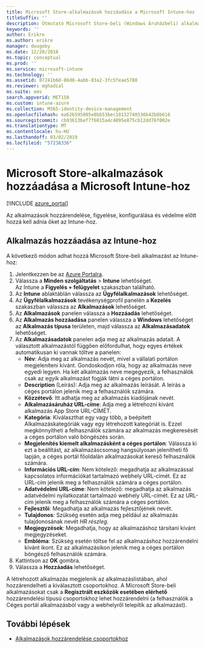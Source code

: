 ```yaml
---
title: Microsoft Store-alkalmazások hozzáadása a Microsoft Intune-hoz
titleSuffix: ''
description: Útmutató Microsoft Store-beli (Windows Áruházbeli) alkalmazások Microsoft Intune-ba való hozzáadásához.
keywords: ''
author: Erikre
ms.author: erikre
manager: dougeby
ms.date: 12/20/2018
ms.topic: conceptual
ms.prod: ''
ms.service: microsoft-intune
ms.technology: ''
ms.assetid: 07241b6d-86d8-4abb-83a2-3fc5feae5788
ms.reviewer: mghadial
ms.suite: ems
search.appverid: MET150
ms.custom: intune-azure
ms.collection: M365-identity-device-management
ms.openlocfilehash: ea62b595005e8bb53bec18132740536b42b8b616
ms.sourcegitcommit: cb93613bef7f6015a4c4095e875cb12dd76f002e
ms.translationtype: MT
ms.contentlocale: hu-HU
ms.lasthandoff: 03/02/2019
ms.locfileid: "57238336"
---
```

# <a name="add-microsoft-store-apps-to-microsoft-intune"></a>Microsoft Store-alkalmazások hozzáadása a Microsoft Intune-hoz

[!INCLUDE [azure_portal](./includes/azure_portal.md)]

Az alkalmazások hozzárendelése, figyelése, konfigurálása és védelme előtt hozzá kell adnia őket az Intune-hoz. 

## <a name="add-an-app-to-intune"></a>Alkalmazás hozzáadása az Intune-hoz
A következő módon adhat hozzá Microsoft Store-beli alkalmazást az Intune-hoz:

1. Jelentkezzen be az [Azure Portalra](https://portal.azure.com).
2. Válassza a **Minden szolgáltatás** > **Intune** lehetőséget.  
    Az Intune a **Figyelés + felügyelet** szakaszban található.
3. Az **Intune** ablaktáblán válassza az **Ügyfélalkalmazások** lehetőséget.
4. Az **Ügyfélalkalmazások** tevékenységprofil panelén a **Kezelés** szakaszban válassza az **Alkalmazások** lehetőséget.
5. Az **Alkalmazások** panelen válassza a **Hozzáadás** lehetőséget.
6. Az **Alkalmazás hozzáadása** panelen válassza a **Windows** lehetőséget az **Alkalmazás típusa** területen, majd válassza az **Alkalmazásadatok** lehetőséget.
7. Az **Alkalmazásadatok** panelen adja meg az alkalmazás adatait. A választott alkalmazástól függően előfordulhat, hogy egyes értékek automatikusan ki vannak töltve a panelen:
    - **Név**: Adja meg az alkalmazás nevét, mivel a vállalati portálon megjeleníteni kívánt. Gondoskodjon róla, hogy az alkalmazás neve egyedi legyen. Ha két alkalmazás neve megegyezik, a felhasználók csak az egyik alkalmazást fogják látni a céges portálon.
    - **Description** (Leírás): Adja meg az alkalmazás leírását. A leírás a céges portálon jelenik meg a felhasználók számára.
    - **Közzétevő**: Itt adhatja meg az alkalmazás kiadójának nevét.
    - **Alkalmazásáruház URL-címe**: Adja meg a létrehozni kívánt alkalmazás App Store URL-CÍMÉT.
    - **Kategória**: Kiválaszthat egy vagy több, a beépített Alkalmazáskategóriák vagy egy létrehozott kategóriát is. Ezzel megkönnyítheti a felhasználók számára az alkalmazás megkeresését a céges portálon való böngészés során.
    - **Megjelenítés kiemelt alkalmazásként a céges portálon**: Válassza ki ezt a beállítást, az alkalmazáscsomag hangsúlyosan jelenítheti fő lapján, a céges portál főoldalán alkalmazásokat kereső felhasználók számára.
    - **Információs URL-cím**: Nem kötelező: megadhatja az alkalmazással kapcsolatos információkat tartalmazó webhely URL-címét. Ez az URL-cím jelenik meg a felhasználók számára a céges portálon.
    - **Adatvédelmi URL-címe**: Nem kötelező: megadhatja az alkalmazás adatvédelmi nyilatkozatát tartalmazó webhely URL-címét. Ez az URL-cím jelenik meg a felhasználók számára a céges portálon.
    - **Fejlesztői**: Megadhatja az alkalmazás fejlesztőjének nevét.
    - **Tulajdonos**: Szükség esetén adja meg például az alkalmazás tulajdonosának nevét *HR részleg*.
    - **Megjegyzések**: Megadhatja, hogy az alkalmazáshoz társítani kívánt megjegyzéseket.
    - **Embléma**: Szükség esetén töltse fel az alkalmazáshoz hozzárendelni kívánt ikont. Ez az alkalmazásikon jelenik meg a céges portálon böngésző felhasználók számára.
8. Kattintson az **OK** gombra.
9. Válassza a **Hozzáadás** lehetőséget.

A létrehozott alkalmazás megjelenik az alkalmazáslistában, ahol hozzárendelheti a kiválasztott csoportokhoz. A Microsoft Store-beli alkalmazásokat csak a **Regisztrált eszközök esetében elérhető** hozzárendelési típusú csoportokhoz lehet hozzárendelni (a felhasználók a Céges portál alkalmazásból vagy a webhelyről telepítik az alkalmazást).

## <a name="next-steps"></a>További lépések
- [Alkalmazások hozzárendelése csoportokhoz](apps-deploy.md)
